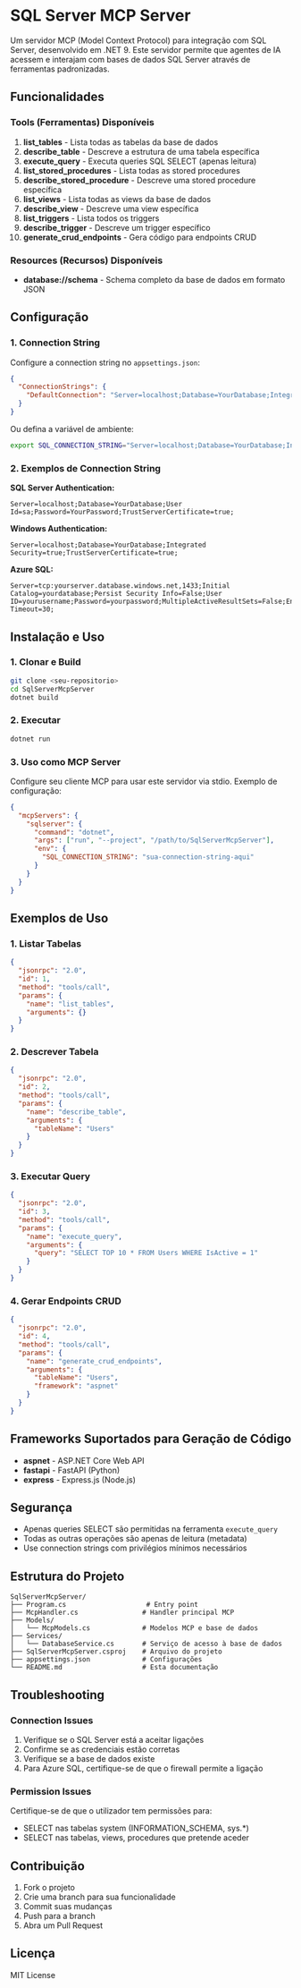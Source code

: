 # SQL Server MCP Server

Um servidor MCP (Model Context Protocol) para integração com SQL Server, desenvolvido em .NET 9. Este servidor permite que agentes de IA acessem e interajam com bases de dados SQL Server através de ferramentas padronizadas.

## Funcionalidades

### Tools (Ferramentas) Disponíveis

1. **list_tables** - Lista todas as tabelas da base de dados
2. **describe_table** - Descreve a estrutura de uma tabela específica
3. **execute_query** - Executa queries SQL SELECT (apenas leitura)
4. **list_stored_procedures** - Lista todas as stored procedures
5. **describe_stored_procedure** - Descreve uma stored procedure específica
6. **list_views** - Lista todas as views da base de dados
7. **describe_view** - Descreve uma view específica
8. **list_triggers** - Lista todos os triggers
9. **describe_trigger** - Descreve um trigger específico
10. **generate_crud_endpoints** - Gera código para endpoints CRUD

### Resources (Recursos) Disponíveis

- **database://schema** - Schema completo da base de dados em formato JSON

## Configuração

### 1. Connection String

Configure a connection string no `appsettings.json`:

```json
{
  "ConnectionStrings": {
    "DefaultConnection": "Server=localhost;Database=YourDatabase;Integrated Security=true;TrustServerCertificate=true;"
  }
}
```

Ou defina a variável de ambiente:
```bash
export SQL_CONNECTION_STRING="Server=localhost;Database=YourDatabase;Integrated Security=true;TrustServerCertificate=true;"
```

### 2. Exemplos de Connection String

**SQL Server Authentication:**
```
Server=localhost;Database=YourDatabase;User Id=sa;Password=YourPassword;TrustServerCertificate=true;
```

**Windows Authentication:**
```
Server=localhost;Database=YourDatabase;Integrated Security=true;TrustServerCertificate=true;
```

**Azure SQL:**
```
Server=tcp:yourserver.database.windows.net,1433;Initial Catalog=yourdatabase;Persist Security Info=False;User ID=yourusername;Password=yourpassword;MultipleActiveResultSets=False;Encrypt=True;TrustServerCertificate=False;Connection Timeout=30;
```

## Instalação e Uso

### 1. Clonar e Build

```bash
git clone <seu-repositorio>
cd SqlServerMcpServer
dotnet build
```

### 2. Executar

```bash
dotnet run
```

### 3. Uso como MCP Server

Configure seu cliente MCP para usar este servidor via stdio. Exemplo de configuração:

```json
{
  "mcpServers": {
    "sqlserver": {
      "command": "dotnet",
      "args": ["run", "--project", "/path/to/SqlServerMcpServer"],
      "env": {
        "SQL_CONNECTION_STRING": "sua-connection-string-aqui"
      }
    }
  }
}
```

## Exemplos de Uso

### 1. Listar Tabelas

```json
{
  "jsonrpc": "2.0",
  "id": 1,
  "method": "tools/call",
  "params": {
    "name": "list_tables",
    "arguments": {}
  }
}
```

### 2. Descrever Tabela

```json
{
  "jsonrpc": "2.0",
  "id": 2,
  "method": "tools/call",
  "params": {
    "name": "describe_table",
    "arguments": {
      "tableName": "Users"
    }
  }
}
```

### 3. Executar Query

```json
{
  "jsonrpc": "2.0",
  "id": 3,
  "method": "tools/call",
  "params": {
    "name": "execute_query",
    "arguments": {
      "query": "SELECT TOP 10 * FROM Users WHERE IsActive = 1"
    }
  }
}
```

### 4. Gerar Endpoints CRUD

```json
{
  "jsonrpc": "2.0",
  "id": 4,
  "method": "tools/call",
  "params": {
    "name": "generate_crud_endpoints",
    "arguments": {
      "tableName": "Users",
      "framework": "aspnet"
    }
  }
}
```

## Frameworks Suportados para Geração de Código

- **aspnet** - ASP.NET Core Web API
- **fastapi** - FastAPI (Python)
- **express** - Express.js (Node.js)

## Segurança

- Apenas queries SELECT são permitidas na ferramenta `execute_query`
- Todas as outras operações são apenas de leitura (metadata)
- Use connection strings com privilégios mínimos necessários

## Estrutura do Projeto

```
SqlServerMcpServer/
├── Program.cs                    # Entry point
├── McpHandler.cs                # Handler principal MCP
├── Models/
│   └── McpModels.cs             # Modelos MCP e base de dados
├── Services/
│   └── DatabaseService.cs       # Serviço de acesso à base de dados
├── SqlServerMcpServer.csproj    # Arquivo do projeto
├── appsettings.json             # Configurações
└── README.md                    # Esta documentação
```

## Troubleshooting

### Connection Issues

1. Verifique se o SQL Server está a aceitar ligações
2. Confirme se as credenciais estão corretas
3. Verifique se a base de dados existe
4. Para Azure SQL, certifique-se de que o firewall permite a ligação

### Permission Issues

Certifique-se de que o utilizador tem permissões para:
- SELECT nas tabelas system (INFORMATION_SCHEMA, sys.*)
- SELECT nas tabelas, views, procedures que pretende aceder

## Contribuição

1. Fork o projeto
2. Crie uma branch para sua funcionalidade
3. Commit suas mudanças
4. Push para a branch
5. Abra um Pull Request

## Licença

MIT License
